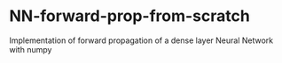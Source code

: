 # NN-forward-prop-from-scratch
Implementation of forward propagation of a dense layer Neural Network with numpy
